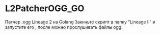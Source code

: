 # L2PatcherOGG_GO
Патчер .ogg Lineage 2 на Golang
Закиньте скрипт в папку "Lineage II"
и запустите его , после можно прослушивать файлы ogg.
